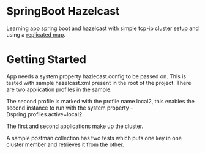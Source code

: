 # SpringBoot Hazelcast
Learning app spring boot and hazelcast with simple tcp-ip cluster setup and using 
a [replicated map](https://docs.hazelcast.org/docs/4.0/manual/html-single/index.html#replicated-map).


# Getting Started
App needs a system property hazlecast.config to be passed on.
This is tested with sample hazelcast.xml present in the root of the project.
There are two application profiles in the sample.

The second profile is marked with the profile name local2, this enables the second instance 
to run with the system property -Dspring.profiles.active=local2.

The first and second applications make up the cluster.

A sample postman collection has two tests which puts one key in one cluster member and retrieves it from the
other.

